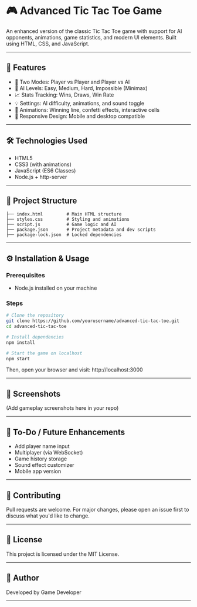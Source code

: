 
# 🎮 Advanced Tic Tac Toe Game

An enhanced version of the classic Tic Tac Toe game with support for AI opponents, animations, game statistics, and modern UI elements. Built using HTML, CSS, and JavaScript.

---

## 🚀 Features

- 🎯 Two Modes: Player vs Player and Player vs AI
- 🧠 AI Levels: Easy, Medium, Hard, Impossible (Minimax)
- 📈 Stats Tracking: Wins, Draws, Win Rate
- 💡 Settings: AI difficulty, animations, and sound toggle
- 🎉 Animations: Winning line, confetti effects, interactive cells
- 📱 Responsive Design: Mobile and desktop compatible

---

## 🛠️ Technologies Used

- HTML5
- CSS3 (with animations)
- JavaScript (ES6 Classes)
- Node.js + http-server

---

## 📂 Project Structure

```
├── index.html         # Main HTML structure
├── styles.css         # Styling and animations
├── script.js          # Game logic and AI
├── package.json       # Project metadata and dev scripts
├── package-lock.json  # Locked dependencies
```

---

## ⚙️ Installation & Usage

### Prerequisites
- Node.js installed on your machine

### Steps

```bash
# Clone the repository
git clone https://github.com/yourusername/advanced-tic-tac-toe.git
cd advanced-tic-tac-toe

# Install dependencies
npm install

# Start the game on localhost
npm start
```

Then, open your browser and visit: http://localhost:3000

---

## 📸 Screenshots

(Add gameplay screenshots here in your repo)

---

## 📌 To-Do / Future Enhancements

- Add player name input
- Multiplayer (via WebSocket)
- Game history storage
- Sound effect customizer
- Mobile app version

---

## 🤝 Contributing

Pull requests are welcome. For major changes, please open an issue first to discuss what you'd like to change.

---

## 📄 License

This project is licensed under the MIT License.

---

## 👤 Author

Developed by Game Developer

---
